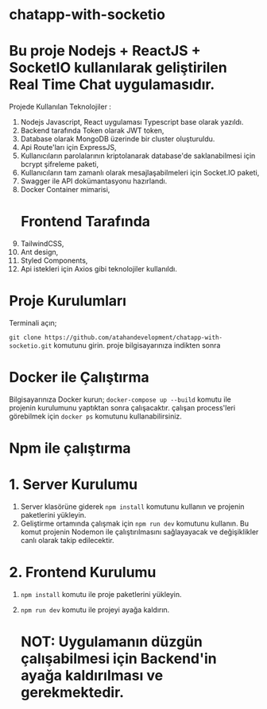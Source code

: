 # chatapp-with-socketio

# Bu proje Nodejs + ReactJS + SocketIO kullanılarak geliştirilen Real Time Chat uygulamasıdır.

Projede Kullanılan Teknolojiler : 
1. Nodejs Javascript, React uygulaması Typescript base olarak yazıldı.
2. Backend tarafında Token olarak JWT token,
3. Database olarak MongoDB üzerinde bir cluster oluşturuldu.
4. Api Route'ları için ExpressJS,
5. Kullanıcıların parolalarının kriptolanarak database'de saklanabilmesi için bcrypt şifreleme paketi,
6. Kullanıcıların tam zamanlı olarak mesajlaşabilmeleri için Socket.IO paketi,
7. Swagger ile API dokümantasyonu hazırlandı.
8. Docker Container mimarisi,
   # Frontend Tarafında
1. TailwindCSS,
2. Ant design,
3. Styled Components,
4. Api istekleri için Axios gibi teknolojiler kullanıldı.

# Proje Kurulumları
Terminali açın;

`git clone https://github.com/atahandevelopment/chatapp-with-socketio.git` komutunu girin.
proje bilgisayarınıza indikten sonra 
# Docker ile Çalıştırma
Bilgisayarınıza Docker kurun;
`docker-compose up --build` komutu ile projenin kurulumunu yaptıktan sonra çalışacaktır. çalışan process'leri görebilmek için `docker ps` komutunu kullanabilirsiniz.

# Npm ile çalıştırma
  # 1. Server Kurulumu
1. Server klasörüne giderek `npm install` komutunu kullanın ve projenin paketlerini yükleyin.
2. Geliştirme ortamında çalışmak için `npm run dev` komutunu kullanın. Bu komut projenin Nodemon ile çalıştırılmasını sağlayayacak ve değişiklikler canlı olarak takip edilecektir.

 # 2. Frontend Kurulumu
 1. `npm install` komutu ile proje paketlerini yükleyin.
 2. `npm run dev` komutu ile projeyi ayağa kaldırın.

    # NOT: Uygulamanın düzgün çalışabilmesi için Backend'in ayağa kaldırılması ve gerekmektedir.
